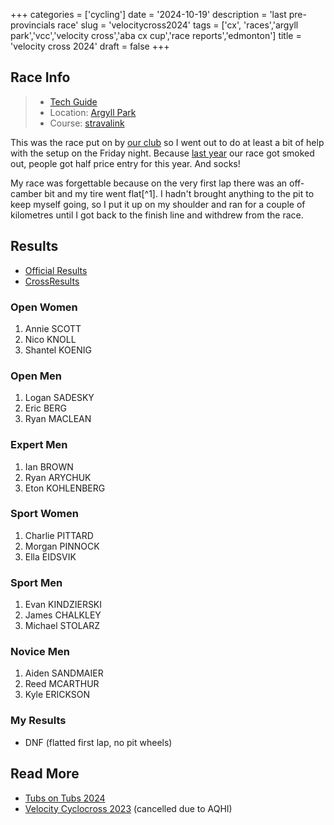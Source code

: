+++
categories = ['cycling']
date = '2024-10-19'
description = 'last pre-provincials race'
slug = 'velocitycross2024'
tags = ['cx', 'races','argyll park','vcc','velocity cross','aba cx cup','race reports','edmonton']
title = 'velocity cross 2024'
draft = false
+++

## Race Info

> * [Tech Guide](https://www.albertabicycle.ab.ca/uploads/files/Velocity-CX-Tech-Guide-2023_v3.pdf)
> * Location: [Argyll Park](../argyllpark/)
> * Course: [stravalink](http://www.strava.com/segments/38004074)

This was the race put on by [our club](../../posts/vcc/) so I went out to do at least a bit of help with the setup on the Friday night. Because [last year](../velocitycross2023/) our race got smoked out, people got half price entry for this year. And socks!

My race was forgettable because on the very first lap there was an off-camber bit and my tire went flat[^1]. I hadn't brought anything to the pit to keep myself going, so I put it up on my shoulder and ran for a couple of kilometres until I got back to the finish line and withdrew from the race.


## Results

* [Official Results](https://www.albertabicycle.ab.ca/uploads/files/2024%20Documents/2024%20Race%20Results/Velocity%20CX%202024%20Results.pdf)
* [CrossResults](https://www.crossresults.com/race/12607)

### Open Women

1. Annie SCOTT
2. Nico KNOLL
3. Shantel KOENIG

### Open Men

1. Logan SADESKY
2. Eric BERG
3. Ryan MACLEAN

### Expert Men

1. Ian BROWN
2. Ryan ARYCHUK
3. Eton KOHLENBERG

### Sport Women

1. Charlie PITTARD
2. Morgan PINNOCK
3. Ella EIDSVIK

### Sport Men

1. Evan KINDZIERSKI
2. James CHALKLEY
3. Michael STOLARZ

### Novice Men

1. Aiden SANDMAIER
2. Reed MCARTHUR
3. Kyle ERICKSON

### My Results

* DNF (flatted first lap, no pit wheels)

## Read More

* [Tubs on Tubs 2024](../tubsontubs2024/)
* [Velocity Cyclocross 2023](../velocitycross2023) (cancelled due to AQHI)
